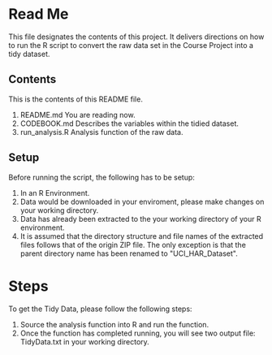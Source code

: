 # Read Me
This file designates the contents of this project. It delivers directions on how to run the R script to convert the raw data set in the Course Project into a tidy dataset.

## Contents

This is the contents of this README file.


1. README.md        You are reading now.
2. CODEBOOK.md      Describes the variables within the tidied dataset.
3. run_analysis.R   Analysis function of the raw data.

## Setup

Before running the script, the following has to be setup:

1. In an R Environment.
2. Data would be downloaded in your enviroment, please make changes on your working directory.
3. Data has already been extracted to the your working directory of your R environment.
4. It is assumed that the directory structure and file names of the extracted files follows that of the origin ZIP file. The only exception is that the parent directory name has been renamed to "UCI_HAR_Dataset".

# Steps

To get the Tidy Data, please follow the following steps:

1. Source the analysis function into R and run the function.
2. Once the function has completed running, you will see two output file: TidyData.txt in your working directory. 
